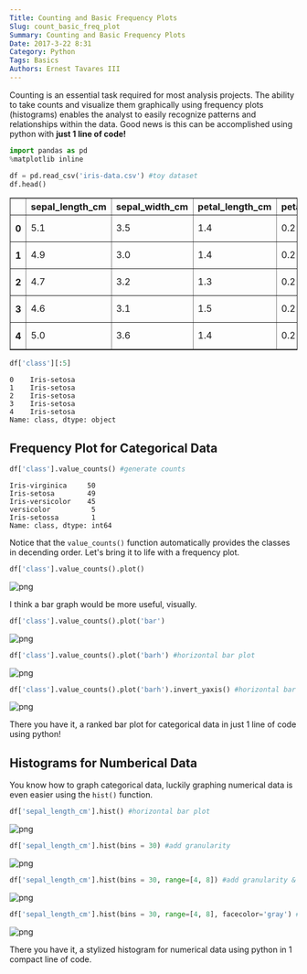 ```yaml
---
Title: Counting and Basic Frequency Plots
Slug: count_basic_freq_plot
Summary: Counting and Basic Frequency Plots
Date: 2017-3-22 8:31
Category: Python
Tags: Basics
Authors: Ernest Tavares III
---
```


Counting is an essential task required for most analysis projects. The ability to  take counts and visualize them  graphically using frequency plots (histograms) enables the analyst to easily recognize patterns and relationships within the data. Good news is this can be accomplished using python with **just 1 line of code!**


```python
import pandas as pd
%matplotlib inline

df = pd.read_csv('iris-data.csv') #toy dataset
df.head()
```




<div>
<table border="1" class="dataframe">
  <thead>
    <tr style="text-align: right;">
      <th></th>
      <th>sepal_length_cm</th>
      <th>sepal_width_cm</th>
      <th>petal_length_cm</th>
      <th>petal_width_cm</th>
      <th>class</th>
    </tr>
  </thead>
  <tbody>
    <tr>
      <th>0</th>
      <td>5.1</td>
      <td>3.5</td>
      <td>1.4</td>
      <td>0.2</td>
      <td>Iris-setosa</td>
    </tr>
    <tr>
      <th>1</th>
      <td>4.9</td>
      <td>3.0</td>
      <td>1.4</td>
      <td>0.2</td>
      <td>Iris-setosa</td>
    </tr>
    <tr>
      <th>2</th>
      <td>4.7</td>
      <td>3.2</td>
      <td>1.3</td>
      <td>0.2</td>
      <td>Iris-setosa</td>
    </tr>
    <tr>
      <th>3</th>
      <td>4.6</td>
      <td>3.1</td>
      <td>1.5</td>
      <td>0.2</td>
      <td>Iris-setosa</td>
    </tr>
    <tr>
      <th>4</th>
      <td>5.0</td>
      <td>3.6</td>
      <td>1.4</td>
      <td>0.2</td>
      <td>Iris-setosa</td>
    </tr>
  </tbody>
</table>
</div>




```python
df['class'][:5]
```




    0    Iris-setosa
    1    Iris-setosa
    2    Iris-setosa
    3    Iris-setosa
    4    Iris-setosa
    Name: class, dtype: object



## Frequency Plot for Categorical Data


```python
df['class'].value_counts() #generate counts
```




    Iris-virginica     50
    Iris-setosa        49
    Iris-versicolor    45
    versicolor          5
    Iris-setossa        1
    Name: class, dtype: int64



Notice that the ```value_counts()``` function automatically provides the classes in decending order. Let's bring it to life with a frequency plot.


```python
df['class'].value_counts().plot()
```





![png](output_6_1.png)


I think a bar graph would be more useful, visually.


```python
df['class'].value_counts().plot('bar')
```




![png](output_8_1.png)



```python
df['class'].value_counts().plot('barh') #horizontal bar plot
```





![png](output_9_1.png)



```python
df['class'].value_counts().plot('barh').invert_yaxis() #horizontal bar plot
```


![png](output_10_0.png)


There you have it, a ranked bar plot for categorical data in just 1 line of code using python!

## Histograms for Numberical Data
You know how to graph categorical data, luckily graphing numerical data is even easier using the ```hist()``` function.


```python
df['sepal_length_cm'].hist() #horizontal bar plot
```






![png](output_13_1.png)





```python
df['sepal_length_cm'].hist(bins = 30) #add granularity
```






![png](output_15_1.png)



```python
df['sepal_length_cm'].hist(bins = 30, range=[4, 8]) #add granularity & range
```





![png](output_16_1.png)



```python
df['sepal_length_cm'].hist(bins = 30, range=[4, 8], facecolor='gray') #add granularity & range & color
```





![png](output_17_1.png)


There you have it, a stylized histogram for numerical data using python in 1 compact line of code.
